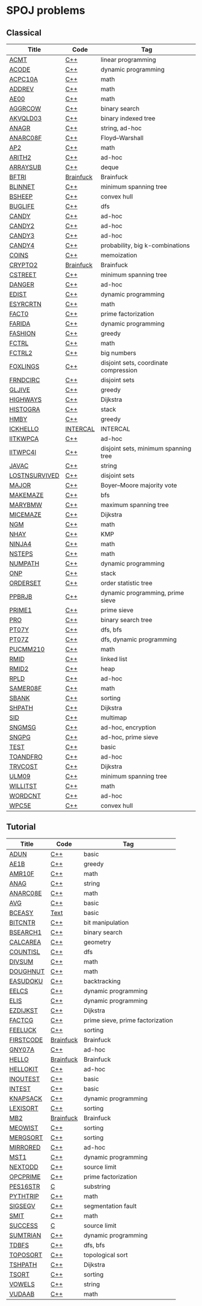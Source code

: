 # SPOJ problems

## Classical
|Title | Code | Tag  |
|------|------|------|
|[ACMT](http://www.spoj.com/problems/ACMT/)|[C++](https://github.com/RayZ-O/SPOJ/blob/master/src/Classical/acmt.cc)| linear programming |
|[ACODE](http://www.spoj.com/problems/ACODE/)|[C++](https://github.com/RayZ-O/SPOJ/blob/master/src/Classical/acode.cc)| dynamic programming |
|[ACPC10A](http://www.spoj.com/problems/ACPC10A/)|[C++](https://github.com/RayZ-O/SPOJ/blob/master/src/Classical/acpc10a.cc)| math |
|[ADDREV](http://www.spoj.com/problems/ADDREV/)|[C++](https://github.com/RayZ-O/SPOJ/blob/master/src/Classical/addrev.cc)| math |
|[AE00](http://www.spoj.com/problems/AE00/)|[C++](https://github.com/RayZ-O/SPOJ/blob/master/src/Classical/ae00.cc)| math |
|[AGGRCOW](http://www.spoj.com/problems/AGGRCOW/)|[C++](https://github.com/RayZ-O/SPOJ/blob/master/src/Classical/aggrcow.cc)| binary search |
|[AKVQLD03](http://www.spoj.com/problems/AKVQLD03/)|[C++](https://github.com/RayZ-O/SPOJ/blob/master/src/Classical/akvqld03.cc)| binary indexed tree |
|[ANAGR](http://www.spoj.com/problems/ANAGR/)|[C++](https://github.com/RayZ-O/SPOJ/blob/master/src/Classical/anagr.cc)| string, ad-hoc |
|[ANARC08F](http://www.spoj.com/problems/ANARC08F/)|[C++](https://github.com/RayZ-O/SPOJ/blob/master/src/Classical/anarc08f.cc)| Floyd–Warshall |
|[AP2](http://www.spoj.com/problems/AP2/)|[C++](https://github.com/RayZ-O/SPOJ/blob/master/src/Classical/ap2.cc)| math |
|[ARITH2](http://www.spoj.com/problems/ARITH2/)|[C++](https://github.com/RayZ-O/SPOJ/blob/master/src/Classical/arith2.cc)| ad-hoc |
|[ARRAYSUB](http://www.spoj.com/problems/ARRAYSUB/)|[C++](https://github.com/RayZ-O/SPOJ/blob/master/src/Classical/arraysub.cc)| deque |
|[BFTRI](http://www.spoj.com/problems/BFTRI/)|[Brainfuck](https://github.com/RayZ-O/SPOJ/blob/master/src/Classical/bftri.bf)| Brainfuck |
|[BLINNET](http://www.spoj.com/problems/BLINNET/)|[C++](https://github.com/RayZ-O/SPOJ/blob/master/src/Classical/blinnet.cc)| minimum spanning tree |
|[BSHEEP](http://www.spoj.com/problems/BSHEEP/)|[C++](https://github.com/RayZ-O/SPOJ/blob/master/src/Classical/bsheep.cc)| convex hull |
|[BUGLIFE](http://www.spoj.com/problems/BUGLIFE/)|[C++](https://github.com/RayZ-O/SPOJ/blob/master/src/Classical/buglife.cc)| dfs |
|[CANDY](http://www.spoj.com/problems/CANDY/)|[C++](https://github.com/RayZ-O/SPOJ/blob/master/src/Classical/candy.cc)| ad-hoc |
|[CANDY2](http://www.spoj.com/problems/CANDY2/)|[C++](https://github.com/RayZ-O/SPOJ/blob/master/src/Classical/candy2.cc)| ad-hoc |
|[CANDY3](http://www.spoj.com/problems/CANDY3/)|[C++](https://github.com/RayZ-O/SPOJ/blob/master/src/Classical/candy3.cc)| ad-hoc |
|[CANDY4](http://www.spoj.com/problems/CANDY4/)|[C++](https://github.com/RayZ-O/SPOJ/blob/master/src/Classical/candy4.cc)| probability, big k-combinations |
|[COINS](http://www.spoj.com/problems/COINS/)|[C++](https://github.com/RayZ-O/SPOJ/blob/master/src/Classical/coins.cc)| memoization |
|[CRYPTO2](http://www.spoj.com/problems/CRYPTO2/)|[Brainfuck](https://github.com/RayZ-O/SPOJ/blob/master/src/Classical/crypto2.bf)| Brainfuck |
|[CSTREET](http://www.spoj.com/problems/CSTREET/)|[C++](https://github.com/RayZ-O/SPOJ/blob/master/src/Classical/cstreet.cc)| minimum spanning tree |
|[DANGER](http://www.spoj.com/problems/DANGER/)|[C++](https://github.com/RayZ-O/SPOJ/blob/master/src/Classical/danger.cc)| ad-hoc |
|[EDIST](http://www.spoj.com/problems/EDIST/)|[C++](https://github.com/RayZ-O/SPOJ/blob/master/src/Classical/edist.cc)| dynamic programming |
|[ESYRCRTN](http://www.spoj.com/problems/ESYRCRTN/)|[C++](https://github.com/RayZ-O/SPOJ/blob/master/src/Classical/esyrcrtn.cc)| math |
|[FACT0](http://www.spoj.com/problems/FACT0/)|[C++](https://github.com/RayZ-O/SPOJ/blob/master/src/Classical/fact0.cc)| prime factorization |
|[FARIDA](http://www.spoj.com/problems/FARIDA/)|[C++](https://github.com/RayZ-O/SPOJ/blob/master/src/Classical/farida.cc)| dynamic programming |
|[FASHION](http://www.spoj.com/problems/FASHION/)|[C++](https://github.com/RayZ-O/SPOJ/blob/master/src/Classical/fashion.cc)| greedy |
|[FCTRL](http://www.spoj.com/problems/FCTRL/)|[C++](https://github.com/RayZ-O/SPOJ/blob/master/src/Classical/fctrl.cc)| math |
|[FCTRL2](http://www.spoj.com/problems/FCTRL2/)|[C++](https://github.com/RayZ-O/SPOJ/blob/master/src/Classical/fctrl2.cc)| big numbers |
|[FOXLINGS](http://www.spoj.com/problems/FOXLINGS/)|[C++](https://github.com/RayZ-O/SPOJ/blob/master/src/Classical/foxlings.cc)| disjoint sets, coordinate compression |
|[FRNDCIRC](http://www.spoj.com/problems/FRNDCIRC/)|[C++](https://github.com/RayZ-O/SPOJ/blob/master/src/Classical/frndcirc.cc)| disjoint sets |
|[GLJIVE](http://www.spoj.com/problems/GLJIVE/)|[C++](https://github.com/RayZ-O/SPOJ/blob/master/src/Classical/gljive.cc)| greedy |
|[HIGHWAYS](http://www.spoj.com/problems/HIGHWAYS/)|[C++](https://github.com/RayZ-O/SPOJ/blob/master/src/Classical/highways.cc)| Dijkstra |
|[HISTOGRA](http://www.spoj.com/problems/HISTOGRA/)|[C++](https://github.com/RayZ-O/SPOJ/blob/master/src/Classical/histogra.cc)| stack |
|[HMBY](http://www.spoj.com/problems/HMBY/)|[C++](https://github.com/RayZ-O/SPOJ/blob/master/src/Classical/hmby.cc)| greedy |
|[ICKHELLO](http://www.spoj.com/problems/ICKHELLO/)|[INTERCAL](https://github.com/RayZ-O/SPOJ/blob/master/src/Classical/ickhello.i)| INTERCAL |
|[IITKWPCA](http://www.spoj.com/problems/IITKWPCA/)|[C++](https://github.com/RayZ-O/SPOJ/blob/master/src/Classical/iitkwpca.cc)| ad-hoc |
|[IITWPC4I](http://www.spoj.com/problems/IITWPC4I/)|[C++](https://github.com/RayZ-O/SPOJ/blob/master/src/Classical/iitwpc4i.cc)| disjoint sets, minimum spanning tree |
|[JAVAC](http://www.spoj.com/problems/JAVAC/)|[C++](https://github.com/RayZ-O/SPOJ/blob/master/src/Classical/javac.cc)| string |
|[LOSTNSURVIVED](http://www.spoj.com/problems/LOSTNSURVIVED/)|[C++](https://github.com/RayZ-O/SPOJ/blob/master/src/Classical/lostnsurvived.cc)| disjoint sets |
|[MAJOR](http://www.spoj.com/problems/MAJOR/)|[C++](https://github.com/RayZ-O/SPOJ/blob/master/src/Classical/major.cc)| Boyer–Moore majority vote |
|[MAKEMAZE](http://www.spoj.com/problems/MAKEMAZE/)|[C++](https://github.com/RayZ-O/SPOJ/blob/master/src/Classical/makemaze.cc)| bfs |
|[MARYBMW](http://www.spoj.com/problems/MARYBMW/)|[C++](https://github.com/RayZ-O/SPOJ/blob/master/src/Classical/marybmw.cc)| maximum spanning tree |
|[MICEMAZE](http://www.spoj.com/problems/MICEMAZE/)|[C++](https://github.com/RayZ-O/SPOJ/blob/master/src/Classical/micemaze.cc)| Dijkstra |
|[NGM](http://www.spoj.com/problems/NGM/)|[C++](https://github.com/RayZ-O/SPOJ/blob/master/src/Classical/ngm.cc)| math |
|[NHAY](http://www.spoj.com/problems/NHAY/)|[C++](https://github.com/RayZ-O/SPOJ/blob/master/src/Classical/nhay.cc)| KMP |
|[NINJA4](http://www.spoj.com/problems/NINJA4/)|[C++](https://github.com/RayZ-O/SPOJ/blob/master/src/Classical/ninja4.cc)| math |
|[NSTEPS](http://www.spoj.com/problems/NSTEPS/)|[C++](https://github.com/RayZ-O/SPOJ/blob/master/src/Classical/nsteps.cc)| math |
|[NUMPATH](http://www.spoj.com/problems/NUMPATH/)|[C++](https://github.com/RayZ-O/SPOJ/blob/master/src/Classical/numpath.cc)| dynamic programming |
|[ONP](http://www.spoj.com/problems/ONP/)|[C++](https://github.com/RayZ-O/SPOJ/blob/master/src/Classical/onp.cc)| stack |
|[ORDERSET](http://www.spoj.com/problems/ORDERSET/)|[C++](https://github.com/RayZ-O/SPOJ/blob/master/src/Classical/orderset.cc)| order statistic tree |
|[PPBRJB](http://www.spoj.com/problems/PPBRJB/)|[C++](https://github.com/RayZ-O/SPOJ/blob/master/src/Classical/ppbrjb.cc)| dynamic programming, prime sieve |
|[PRIME1](http://www.spoj.com/problems/PRIME1/)|[C++](https://github.com/RayZ-O/SPOJ/blob/master/src/Classical/prime1.cc)| prime sieve |
|[PRO](http://www.spoj.com/problems/PRO/)|[C++](https://github.com/RayZ-O/SPOJ/blob/master/src/Classical/pro.cc)| binary search tree |
|[PT07Y](http://www.spoj.com/problems/PT07Y/)|[C++](https://github.com/RayZ-O/SPOJ/blob/master/src/Classical/pt07y.cc)| dfs, bfs |
|[PT07Z](http://www.spoj.com/problems/PT07Z/)|[C++](https://github.com/RayZ-O/SPOJ/blob/master/src/Classical/pt07z.cc)| dfs, dynamic programming |
|[PUCMM210](http://www.spoj.com/problems/PUCMM210/)|[C++](https://github.com/RayZ-O/SPOJ/blob/master/src/Classical/pucmm210.cc)| math |
|[RMID](http://www.spoj.com/problems/RMID/)|[C++](https://github.com/RayZ-O/SPOJ/blob/master/src/Classical/rmid.cc)| linked list |
|[RMID2](http://www.spoj.com/problems/RMID2/)|[C++](https://github.com/RayZ-O/SPOJ/blob/master/src/Classical/rmid2.cc)| heap |
|[RPLD](http://www.spoj.com/problems/RPLD/)|[C++](https://github.com/RayZ-O/SPOJ/blob/master/src/Classical/rpld.cc)| ad-hoc |
|[SAMER08F](http://www.spoj.com/problems/SAMER08F/)|[C++](https://github.com/RayZ-O/SPOJ/blob/master/src/Classical/samer08f.cc)| math |
|[SBANK](http://www.spoj.com/problems/SBANK/)|[C++](https://github.com/RayZ-O/SPOJ/blob/master/src/Classical/sbank.cc)| sorting |
|[SHPATH](http://www.spoj.com/problems/SHPATH/)|[C++](https://github.com/RayZ-O/SPOJ/blob/master/src/Classical/shpath.cc)| Dijkstra |
|[SID](http://www.spoj.com/problems/SID/)|[C++](https://github.com/RayZ-O/SPOJ/blob/master/src/Classical/sid.cc)| multimap |
|[SNGMSG](http://www.spoj.com/problems/SNGMSG/)|[C++](https://github.com/RayZ-O/SPOJ/blob/master/src/Classical/sngmsg.cc)| ad-hoc, encryption |
|[SNGPG](http://www.spoj.com/problems/SNGPG/)|[C++](https://github.com/RayZ-O/SPOJ/blob/master/src/Classical/sngpg.cc)| ad-hoc, prime sieve |
|[TEST](http://www.spoj.com/problems/TEST/)|[C++](https://github.com/RayZ-O/SPOJ/blob/master/src/Classical/test.cc)| basic |
|[TOANDFRO](http://www.spoj.com/problems/TOANDFRO/)|[C++](https://github.com/RayZ-O/SPOJ/blob/master/src/Classical/toandfro.cc)| ad-hoc |
|[TRVCOST](http://www.spoj.com/problems/TRVCOST/)|[C++](https://github.com/RayZ-O/SPOJ/blob/master/src/Classical/trvcost.cc)| Dijkstra |
|[ULM09](http://www.spoj.com/problems/ULM09/)|[C++](https://github.com/RayZ-O/SPOJ/blob/master/src/Classical/ulm09.cc)| minimum spanning tree |
|[WILLITST](http://www.spoj.com/problems/WILLITST/)|[C++](https://github.com/RayZ-O/SPOJ/blob/master/src/Classical/willitst.cc)| math |
|[WORDCNT](http://www.spoj.com/problems/WORDCNT/)|[C++](https://github.com/RayZ-O/SPOJ/blob/master/src/Classical/wordcnt.cc)| ad-hoc |
|[WPC5E](http://www.spoj.com/problems/WPC5E/)|[C++](https://github.com/RayZ-O/SPOJ/blob/master/src/Classical/wpc5e.cc)| convex hull |

## Tutorial
|Title | Code | Tag  |
|------|------|------|
|[ADUN](http://www.spoj.com/problems/ADUN/)|[C++](https://github.com/RayZ-O/SPOJ/blob/master/src/Tutorial/adun.cc)| basic |
|[AE1B](http://www.spoj.com/problems/AE1B/)|[C++](https://github.com/RayZ-O/SPOJ/blob/master/src/Tutorial/ae1b.cc)| greedy |
|[AMR10F](http://www.spoj.com/problems/AMR10F/)|[C++](https://github.com/RayZ-O/SPOJ/blob/master/src/Tutorial/amr10f.cc)| math |
|[ANAG](http://www.spoj.com/problems/ANAG/)|[C++](https://github.com/RayZ-O/SPOJ/blob/master/src/Tutorial/anag.cc)| string |
|[ANARC08E](http://www.spoj.com/problems/ANARC08E/)|[C++](https://github.com/RayZ-O/SPOJ/blob/master/src/Tutorial/anarc08e.cc)| math |
|[AVG](http://www.spoj.com/problems/AVG/)|[C++](https://github.com/RayZ-O/SPOJ/blob/master/src/Tutorial/avg.cc)| basic |
|[BCEASY](http://www.spoj.com/problems/BCEASY/)|[Text](https://github.com/RayZ-O/SPOJ/blob/master/src/Tutorial/bceasy.txt)| basic |
|[BITCNTR](http://www.spoj.com/problems/BITCNTR/)|[C++](https://github.com/RayZ-O/SPOJ/blob/master/src/Tutorial/bitcntr.cc)| bit manipulation |
|[BSEARCH1](http://www.spoj.com/problems/BSEARCH1/)|[C++](https://github.com/RayZ-O/SPOJ/blob/master/src/Tutorial/bsearch1.cc)| binary search |
|[CALCAREA](http://www.spoj.com/problems/CALCAREA/)|[C++](https://github.com/RayZ-O/SPOJ/blob/master/src/Tutorial/calcarea.cc)| geometry |
|[COUNTISL](http://www.spoj.com/problems/COUNTISL/)|[C++](https://github.com/RayZ-O/SPOJ/blob/master/src/Tutorial/countisl.cc)| dfs |
|[DIVSUM](http://www.spoj.com/problems/DIVSUM/)|[C++](https://github.com/RayZ-O/SPOJ/blob/master/src/Tutorial/divsum.cc)| math |
|[DOUGHNUT](http://www.spoj.com/problems/DOUGHNUT/)|[C++](https://github.com/RayZ-O/SPOJ/blob/master/src/Tutorial/doughnut.cc)| math |
|[EASUDOKU](http://www.spoj.com/problems/EASUDOKU/)|[C++](https://github.com/RayZ-O/SPOJ/blob/master/src/Tutorial/easudoku.cc)| backtracking |
|[EELCS](http://www.spoj.com/problems/EELCS/)|[C++](https://github.com/RayZ-O/SPOJ/blob/master/src/Tutorial/eelcs.cc)| dynamic programming |
|[ELIS](http://www.spoj.com/problems/ELIS/)|[C++](https://github.com/RayZ-O/SPOJ/blob/master/src/Tutorial/elis.cc)| dynamic programming |
|[EZDIJKST](http://www.spoj.com/problems/EZDIJKST/)|[C++](https://github.com/RayZ-O/SPOJ/blob/master/src/Tutorial/ezdijkst.cc)| Dijkstra |
|[FACTCG](http://www.spoj.com/problems/FACTCG/)|[C++](https://github.com/RayZ-O/SPOJ/blob/master/src/Tutorial/factcg.cc)| prime sieve, prime factorization |
|[FEELUCK](http://www.spoj.com/problems/FEELUCK/)|[C++](https://github.com/RayZ-O/SPOJ/blob/master/src/Tutorial/feeluck.cc)| sorting |
|[FIRSTCODE](http://www.spoj.com/problems/FIRSTCODE/)|[Brainfuck](https://github.com/RayZ-O/SPOJ/blob/master/src/Tutorial/firstcode.bf)| Brainfuck |
|[GNY07A](http://www.spoj.com/problems/GNY07A/)|[C++](https://github.com/RayZ-O/SPOJ/blob/master/src/Tutorial/gny07a.cc)| ad-hoc |
|[HELLO](http://www.spoj.com/problems/HELLO/)|[Brainfuck](https://github.com/RayZ-O/SPOJ/blob/master/src/Tutorial/hello.bf)| Brainfuck |
|[HELLOKIT](http://www.spoj.com/problems/HELLOKIT/)|[C++](https://github.com/RayZ-O/SPOJ/blob/master/src/Tutorial/hellokit.cc)| ad-hoc |
|[INOUTEST](http://www.spoj.com/problems/INOUTEST/)|[C++](https://github.com/RayZ-O/SPOJ/blob/master/src/Tutorial/inoutest.cc)| basic |
|[INTEST](http://www.spoj.com/problems/INTEST/)|[C++](https://github.com/RayZ-O/SPOJ/blob/master/src/Tutorial/intest.cc)| basic |
|[KNAPSACK](http://www.spoj.com/problems/KNAPSACK/)|[C++](https://github.com/RayZ-O/SPOJ/blob/master/src/Tutorial/knapsack.cc)| dynamic programming |
|[LEXISORT](http://www.spoj.com/problems/LEXISORT/)|[C++](https://github.com/RayZ-O/SPOJ/blob/master/src/Tutorial/lexisort.cc)| sorting |
|[MB2](http://www.spoj.com/problems/MB2/)|[Brainfuck](https://github.com/RayZ-O/SPOJ/blob/master/src/Tutorial/mb2.bf)| Brainfuck |
|[MEOWIST](http://www.spoj.com/problems/MEOWIST/)|[C++](https://github.com/RayZ-O/SPOJ/blob/master/src/Tutorial/meowist.cc)| sorting |
|[MERGSORT](http://www.spoj.com/problems/MERGSORT/)|[C++](https://github.com/RayZ-O/SPOJ/blob/master/src/Tutorial/mergsort.cc)| sorting |
|[MIRRORED](http://www.spoj.com/problems/MIRRORED/)|[C++](https://github.com/RayZ-O/SPOJ/blob/master/src/Tutorial/mirrored.cc)| ad-hoc |
|[MST1](http://www.spoj.com/problems/MST1/)|[C++](https://github.com/RayZ-O/SPOJ/blob/master/src/Tutorial/mst1.cc)| dynamic programming |
|[NEXTODD](http://www.spoj.com/problems/NEXTODD/)|[C++](https://github.com/RayZ-O/SPOJ/blob/master/src/Tutorial/nextodd.cc)| source limit |
|[OPCPRIME](http://www.spoj.com/problems/OPCPRIME/)|[C++](https://github.com/RayZ-O/SPOJ/blob/master/src/Tutorial/opcprime.cc)| prime factorization |
|[PES16STR](http://www.spoj.com/problems/PES16STR/)|[C](https://github.com/RayZ-O/SPOJ/blob/master/src/Tutorial/pes16str.c)| substring |
|[PYTHTRIP](http://www.spoj.com/problems/PYTHTRIP/)|[C++](https://github.com/RayZ-O/SPOJ/blob/master/src/Tutorial/pythtrip.cc)| math |
|[SIGSEGV](http://www.spoj.com/problems/SIGSEGV/)|[C++](https://github.com/RayZ-O/SPOJ/blob/master/src/Tutorial/sigsegv.cc)| segmentation fault |
|[SMIT](http://www.spoj.com/problems/SMIT/)|[C++](https://github.com/RayZ-O/SPOJ/blob/master/src/Tutorial/smit.cc)| math |
|[SUCCESS](http://www.spoj.com/problems/SUCCESS/)|[C](https://github.com/RayZ-O/SPOJ/blob/master/src/Tutorial/success.c)| source limit |
|[SUMTRIAN](http://www.spoj.com/problems/SUMTRIAN/)|[C++](https://github.com/RayZ-O/SPOJ/blob/master/src/Tutorial/sumtrian.cc)| dynamic programming |
|[TDBFS](http://www.spoj.com/problems/TDBFS/)|[C++](https://github.com/RayZ-O/SPOJ/blob/master/src/Tutorial/tdbfs.cc)| dfs, bfs |
|[TOPOSORT](http://www.spoj.com/problems/TOPOSORT/)|[C++](https://github.com/RayZ-O/SPOJ/blob/master/src/Tutorial/toposort.cc)| topological sort |
|[TSHPATH](http://www.spoj.com/problems/TSHPATH/)|[C++](https://github.com/RayZ-O/SPOJ/blob/master/src/Tutorial/tshpath.cc)| Dijkstra |
|[TSORT](http://www.spoj.com/problems/TSORT/)|[C++](https://github.com/RayZ-O/SPOJ/blob/master/src/Tutorial/tsort.cc)| sorting |
|[VOWELS](http://www.spoj.com/problems/VOWELS/)|[C++](https://github.com/RayZ-O/SPOJ/blob/master/src/Tutorial/vowels.cc)| string |
|[VUDAAB](http://www.spoj.com/problems/VUDAAB/)|[C++](https://github.com/RayZ-O/SPOJ/blob/master/src/Tutorial/vudaab.cc)| math |

